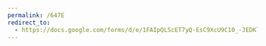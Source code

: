 ```yaml
---
permalink: /647E
redirect_to:
  - https://docs.google.com/forms/d/e/1FAIpQLScET7yQ-EsC9XcU9C10_-JEDKle6BauKJiz5RjW38yuDgBPwA/viewform?usp=pp_url&entry.2099399342=647E
---
```

